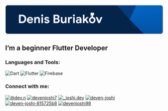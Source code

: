 ![Header](https://github.com/denisbrkv/denisbrkv/blob/main/assets/header.png)

## I’m a beginner Flutter Developer

### Languages and Tools:
![Dart](https://img.shields.io/badge/Dart-042449?style=for-the-badge&logo=Dart&logoColor=00C4B3  )
![Flutter](https://img.shields.io/badge/Flutter-042449?style=for-the-badge&logo=Flutter&logoColor=39CEFD)
![Firebase](https://img.shields.io/badge/Firebase-042449?style=for-the-badge&logo=Firebase&logoColor=F57F17)




<h3 align="left">Connect with me:</h3>
<p align="left">
<a href="https://medium.com/@dev.n" target="blank"><img align="center" src="https://raw.githubusercontent.com/rahuldkjain/github-profile-readme-generator/master/src/images/icons/Social/medium.svg" alt="@dev.n" height="30" width="40" /></a>
<a href="https://twitter.com/devenjoshi7" target="blank"><img align="center" src="https://raw.githubusercontent.com/rahuldkjain/github-profile-readme-generator/master/src/images/icons/Social/twitter.svg" alt="devenjoshi7" height="30" width="40" /></a>
<a href="https://instagram.com/_joshi.dev" target="blank"><img align="center" src="https://raw.githubusercontent.com/rahuldkjain/github-profile-readme-generator/master/src/images/icons/Social/instagram.svg" alt="_joshi.dev" height="30" width="40" /></a>
<a href="https://codepen.io/deven-joshi" target="blank"><img align="center" src="https://raw.githubusercontent.com/rahuldkjain/github-profile-readme-generator/master/src/images/icons/Social/codepen.svg" alt="deven-joshi" height="30" width="40" /></a>
<a href="https://linkedin.com/in/deven-joshi-815725b8" target="blank"><img align="center" src="https://raw.githubusercontent.com/rahuldkjain/github-profile-readme-generator/master/src/images/icons/Social/linked-in-alt.svg" alt="deven-joshi-815725b8" height="30" width="40" /></a>
<a href="https://www.youtube.com/c/devenjoshi98" target="blank"><img align="center" src="https://raw.githubusercontent.com/rahuldkjain/github-profile-readme-generator/master/src/images/icons/Social/youtube.svg" alt="devenjoshi98" height="30" width="40" /></a>
</p>
